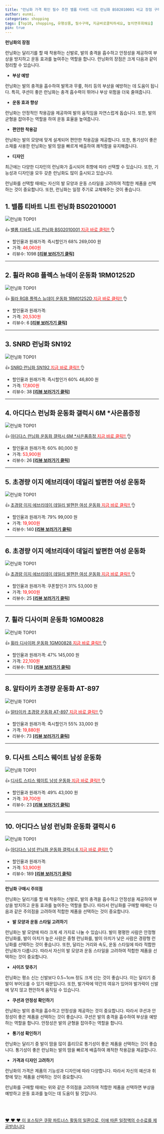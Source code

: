 ```yaml
---
title: "런닝화 가격 확인 필수 추천 밸롭 티바트 니트 런닝화 BS02010001 비교 장점 구매가이드"
author: eunmi.
categories: shopping
tags: [Top10, shopping, 유행상품, 필수구매, 지금바로클릭하세요, 놓치면후회해요]
pin: true
---
```

**런닝화의 장점**

런닝화는 달리기를 할 때 착용하는 신발로, 발의 충격을 흡수하고 안정성을 제공하여 부상을 방지하고 운동 효과를 높여주는 역할을 합니다. 런닝화의 장점은 크게 다음과 같이 정리할 수 있습니다.

* **부상 예방**

런닝화는 발의 충격을 흡수하여 발목과 무릎, 허리 등의 부상을 예방하는 데 도움이 됩니다. 특히, 쿠션이 좋은 런닝화는 충격 흡수력이 뛰어나 부상 위험을 더욱 줄여줍니다.

* **운동 효과 향상**

런닝화는 안정적인 착용감을 제공하여 발의 움직임을 자연스럽게 돕습니다. 또한, 발의 균형을 잡아주는 역할을 하여 운동 효율을 높여줍니다.

* **편안한 착용감**

런닝화는 발의 모양에 맞게 설계되어 편안한 착용감을 제공합니다. 또한, 통기성이 좋은 소재를 사용한 런닝화는 발의 땀을 빠르게 배출하여 쾌적함을 유지해줍니다.

* **디자인**

최근에는 다양한 디자인의 런닝화가 출시되어 취향에 따라 선택할 수 있습니다. 또한, 기능성과 디자인을 모두 갖춘 런닝화도 많이 출시되고 있습니다.

런닝화를 선택할 때에는 자신의 발 모양과 운동 스타일을 고려하여 적합한 제품을 선택하는 것이 중요합니다. 또한, 런닝화는 일정 주기로 교체해주는 것이 좋습니다.

   

## 1. 밸롭 티바트 니트 런닝화 BS02010001

![런닝화 TOP01](https://thumbnail8.coupangcdn.com/thumbnails/remote/230x230ex/image/retail/images/8332067606012946-5e6e786f-ede5-4d92-bbec-d222759f0b3d.jpg)


👍 [밸롭 티바트 니트 런닝화 BS02010001 <font color=red> 지금 바로 클릭!! </font> ](https://link.coupang.com/re/AFFSDP?lptag=AF3617701&subid=GithubCoopas&pageKey=1987199303&traceid=V0-153&itemId=3381211083&vendorItemId=71367870452) 👌 


- 할인율과 원래가격: 즉시할인가 68%  269,000   원
- 가격: <span style='color:red'>46,060원</span>
- 리뷰수: 1098  [**[리뷰 보러가기 클릭]**](https://link.coupang.com/re/AFFSDP?lptag=AF3617701&subid=GithubCoopas&pageKey=1987199303&traceid=V0-153&itemId=3381211083&vendorItemId=71367870452)

---


   

## 2. 휠라 RGB 플렉스 뉴데이 운동화 1RM01252D

![런닝화 TOP01](https://thumbnail6.coupangcdn.com/thumbnails/remote/230x230ex/image/rs_quotation_api/fxt7ub6o/bd87ffffe51845579d36549b92beb1a4.jpg)


👍 [휠라 RGB 플렉스 뉴데이 운동화 1RM01252D <font color=red> 지금 바로 클릭!! </font> ](https://link.coupang.com/re/AFFSDP?lptag=AF3617701&subid=GithubCoopas&pageKey=6329093492&traceid=V0-153&itemId=13227162832&vendorItemId=80485326162) 👌 


- 할인율과 원래가격: 
- 가격: <span style='color:red'>20,530원</span>
- 리뷰수: 6  [**[리뷰 보러가기 클릭]**](https://link.coupang.com/re/AFFSDP?lptag=AF3617701&subid=GithubCoopas&pageKey=6329093492&traceid=V0-153&itemId=13227162832&vendorItemId=80485326162)

---


   

## 3. SNRD 런닝화 SN192

![런닝화 TOP01](https://thumbnail9.coupangcdn.com/thumbnails/remote/230x230ex/image/retail/images/2018/09/27/17/8/40daef83-84fd-4994-9596-9d430555b9de.jpg)


👍 [SNRD 런닝화 SN192 <font color=red> 지금 바로 클릭!! </font> ](https://link.coupang.com/re/AFFSDP?lptag=AF3617701&subid=GithubCoopas&pageKey=140376536&traceid=V0-153&itemId=409052867&vendorItemId=4001885322) 👌 


- 할인율과 원래가격: 즉시할인가 60%  46,800   원
- 가격: <span style='color:red'>17,800원</span>
- 리뷰수: 38  [**[리뷰 보러가기 클릭]**](https://link.coupang.com/re/AFFSDP?lptag=AF3617701&subid=GithubCoopas&pageKey=140376536&traceid=V0-153&itemId=409052867&vendorItemId=4001885322)

---


   

## 4. 아디다스 런닝화 운동화 갤럭시 6M *사은품증정

![런닝화 TOP01](https://thumbnail8.coupangcdn.com/thumbnails/remote/230x230ex/image/vendor_inventory/ce48/826d09b95c5f01fa8b92851d61cefab6a9d546775eaa87c14a700cdfa71a.jpg)


👍 [아디다스 런닝화 운동화 갤럭시 6M *사은품증정 <font color=red> 지금 바로 클릭!! </font> ](https://link.coupang.com/re/AFFSDP?lptag=AF3617701&subid=GithubCoopas&pageKey=7006754231&traceid=V0-153&itemId=17203667146&vendorItemId=84375634042) 👌 


- 할인율과 원래가격: 60%  80,000   원
- 가격: <span style='color:red'>53,900원</span>
- 리뷰수: 26  [**[리뷰 보러가기 클릭]**](https://link.coupang.com/re/AFFSDP?lptag=AF3617701&subid=GithubCoopas&pageKey=7006754231&traceid=V0-153&itemId=17203667146&vendorItemId=84375634042)

---


   

## 5. 초경량 이지 에브리데이 데일리 발편한 여성 운동화

![런닝화 TOP01](https://thumbnail7.coupangcdn.com/thumbnails/remote/230x230ex/image/vendor_inventory/b15a/1b502436a791778b8ac7c129c60e5ec1a68b92af9e3acd4c3a91b0ee19fe.jpg)


👍 [초경량 이지 에브리데이 데일리 발편한 여성 운동화 <font color=red> 지금 바로 클릭!! </font> ](https://link.coupang.com/re/AFFSDP?lptag=AF3617701&subid=GithubCoopas&pageKey=7104187746&traceid=V0-153&itemId=17741525689&vendorItemId=86740391444) 👌 


- 할인율과 원래가격: 79%  99,000   원
- 가격: <span style='color:red'>19,900원</span>
- 리뷰수: 140  [**[리뷰 보러가기 클릭]**](https://link.coupang.com/re/AFFSDP?lptag=AF3617701&subid=GithubCoopas&pageKey=7104187746&traceid=V0-153&itemId=17741525689&vendorItemId=86740391444)

---


   

## 6. 초경량 이지 에브리데이 데일리 발편한 여성 운동화

![런닝화 TOP01](https://thumbnail10.coupangcdn.com/thumbnails/remote/230x230ex/image/vendor_inventory/701c/3784e4f597893accefa87536a5a9021dcd983a4e952a2924a3f89c9b7044.jpg)


👍 [초경량 이지 에브리데이 데일리 발편한 여성 운동화 <font color=red> 지금 바로 클릭!! </font> ](https://link.coupang.com/re/AFFSDP?lptag=AF3617701&subid=GithubCoopas&pageKey=7104187746&traceid=V0-153&itemId=17741525696&vendorItemId=86740391396) 👌 


- 할인율과 원래가격: 쿠폰할인가 31%  53,000   원
- 가격: <span style='color:red'>19,900원</span>
- 리뷰수: 25  [**[리뷰 보러가기 클릭]**](https://link.coupang.com/re/AFFSDP?lptag=AF3617701&subid=GithubCoopas&pageKey=7104187746&traceid=V0-153&itemId=17741525696&vendorItemId=86740391396)

---


   

## 7. 휠라 디사이퍼 운동화 1GM00828

![런닝화 TOP01](https://thumbnail10.coupangcdn.com/thumbnails/remote/230x230ex/image/retail/images/2022/01/26/14/6/38585604-a54b-440e-a464-44b39efb0e67.jpg)


👍 [휠라 디사이퍼 운동화 1GM00828 <font color=red> 지금 바로 클릭!! </font> ](https://link.coupang.com/re/AFFSDP?lptag=AF3617701&subid=GithubCoopas&pageKey=6329223903&traceid=V0-153&itemId=13079776481&vendorItemId=80341390217) 👌 


- 할인율과 원래가격: 47%  145,000   원
- 가격: <span style='color:red'>22,100원</span>
- 리뷰수: 113  [**[리뷰 보러가기 클릭]**](https://link.coupang.com/re/AFFSDP?lptag=AF3617701&subid=GithubCoopas&pageKey=6329223903&traceid=V0-153&itemId=13079776481&vendorItemId=80341390217)

---


   

## 8. 알타이카 초경량 운동화 AT-897

![런닝화 TOP01](https://thumbnail8.coupangcdn.com/thumbnails/remote/230x230ex/image/retail/images/2020/09/10/19/3/26c41272-aa61-46fa-9267-4f107a3cf03a.jpg)


👍 [알타이카 초경량 운동화 AT-897 <font color=red> 지금 바로 클릭!! </font> ](https://link.coupang.com/re/AFFSDP?lptag=AF3617701&subid=GithubCoopas&pageKey=2119208874&traceid=V0-153&itemId=3597740910&vendorItemId=71583463531) 👌 


- 할인율과 원래가격: 즉시할인가 55%  33,000   원
- 가격: <span style='color:red'>19,880원</span>
- 리뷰수: 73  [**[리뷰 보러가기 클릭]**](https://link.coupang.com/re/AFFSDP?lptag=AF3617701&subid=GithubCoopas&pageKey=2119208874&traceid=V0-153&itemId=3597740910&vendorItemId=71583463531)

---


   

## 9. 디사트 스티스 웨이트 남성 운동화

![런닝화 TOP01](https://thumbnail10.coupangcdn.com/thumbnails/remote/230x230ex/image/vendor_inventory/1e36/42db036d1c890577bec196132fe7b8239408a12d132fa38090ef642863c1.jpg)


👍 [디사트 스티스 웨이트 남성 운동화 <font color=red> 지금 바로 클릭!! </font> ](https://link.coupang.com/re/AFFSDP?lptag=AF3617701&subid=GithubCoopas&pageKey=6675315822&traceid=V0-153&itemId=15373627804&vendorItemId=85847746650) 👌 


- 할인율과 원래가격: 49%  43,000   원
- 가격: <span style='color:red'>39,700원</span>
- 리뷰수: 23  [**[리뷰 보러가기 클릭]**](https://link.coupang.com/re/AFFSDP?lptag=AF3617701&subid=GithubCoopas&pageKey=6675315822&traceid=V0-153&itemId=15373627804&vendorItemId=85847746650)

---


   

## 10. 아디다스 남성 런닝화 운동화 갤럭시 6

![런닝화 TOP01](https://thumbnail6.coupangcdn.com/thumbnails/remote/230x230ex/image/vendor_inventory/6370/074cd1d21a0c19ca66e66dc5d924e036171c53d9f1cac2d679a8204983e4.jpg)


👍 [아디다스 남성 런닝화 운동화 갤럭시 6 <font color=red> 지금 바로 클릭!! </font> ](https://link.coupang.com/re/AFFSDP?lptag=AF3617701&subid=GithubCoopas&pageKey=7012244724&traceid=V0-153&itemId=17236803425&vendorItemId=84408431450) 👌 


- 할인율과 원래가격: 
- 가격: <span style='color:red'>53,900원</span>
- 리뷰수: 189  [**[리뷰 보러가기 클릭]**](https://link.coupang.com/re/AFFSDP?lptag=AF3617701&subid=GithubCoopas&pageKey=7012244724&traceid=V0-153&itemId=17236803425&vendorItemId=84408431450)

---
**런닝화 구매시 주의점**

런닝화는 달리기를 할 때 착용하는 신발로, 발의 충격을 흡수하고 안정성을 제공하여 부상을 방지하고 운동 효과를 높여주는 역할을 합니다. 따라서 런닝화를 구매할 때에는 다음과 같은 주의점을 고려하여 적합한 제품을 선택하는 것이 중요합니다.

* **발 모양과 운동 스타일 고려하기**

런닝화는 발 모양에 따라 크게 세 가지로 나눌 수 있습니다. 발이 평평한 사람은 안정형 런닝화를, 발이 아치가 높은 사람은 중형 런닝화를, 발이 아치가 낮은 사람은 경량형 런닝화를 선택하는 것이 좋습니다. 또한, 달리는 거리와 속도, 운동 스타일에 따라 적합한 런닝화가 다릅니다. 따라서 자신의 발 모양과 운동 스타일을 고려하여 적합한 제품을 선택하는 것이 중요합니다.

* **사이즈 맞추기**

런닝화는 평소 신는 신발보다 0.5~1cm 정도 크게 신는 것이 좋습니다. 이는 달리기 중 발이 부어오를 수 있기 때문입니다. 또한, 발가락에 약간의 여유가 있어야 발가락이 신발에 닿지 않고 편안하게 움직일 수 있습니다.

* **쿠션과 안정성 확인하기**

런닝화는 발의 충격을 흡수하고 안정성을 제공하는 것이 중요합니다. 따라서 쿠션과 안정성이 좋은 제품을 선택하는 것이 좋습니다. 쿠션은 발의 충격을 흡수하여 부상을 예방하는 역할을 합니다. 안정성은 발의 균형을 잡아주는 역할을 합니다.

* **통기성 확인하기**

런닝화는 달리기 중 발이 땀을 많이 흘리므로 통기성이 좋은 제품을 선택하는 것이 좋습니다. 통기성이 좋은 런닝화는 발의 땀을 빠르게 배출하여 쾌적한 착용감을 제공합니다.

* **가격과 디자인 고려하기**

런닝화의 가격은 제품의 기능성과 디자인에 따라 다양합니다. 따라서 자신의 예산과 취향에 맞는 제품을 선택하는 것이 중요합니다.

런닝화를 구매할 때에는 위와 같은 주의점을 고려하여 적합한 제품을 선택하면 부상을 예방하고 운동 효과를 높이는 데 도움이 될 것입니다.<br><br><br><br><br> [ ❤ ❤ ❤ 이 포스팅은 쿠팡 파트너스 활동의 일환으로, 이에 따른 일정액의 수수료를 제공받습니다](https://link.coupang.com/a/bcEFyh)